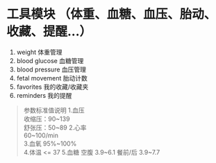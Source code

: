 # 工具模块 （体重、血糖、血压、胎动、收藏、提醒...）

1. weight 体重管理
2. blood glucose 血糖管理
3. blood pressure 血压管理
4. fetal movement 胎动计数
5. favorites 我的收藏/收藏夹
6. reminders 我的提醒

> 参数标准值说明
1.血压  
    收缩压：90~139  
    舒张压：50~89
2.心率  
    60~100/min  
3.血氧
    95%~100%  
4.体温 
    <= 37
5.血糖
    空腹 3.9~6.1
    餐前/后 3.9~7.7
    
    